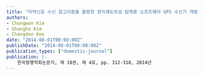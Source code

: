```yaml
---
title: "미약신호 수신 알고리즘을 활용한 정지궤도위성 탑재용 소프트웨어 GPS 수신기 개발"
authors:
- Chongwon Kim
- Ghangho Kim
- Changdon Kee
date: "2014-08-01T00:00:00Z"
publishDate: "2014-08-01T00:00:00Z"
publication_types: ["domestic-journal"]
publication: |-
    한국항행학회논문지, 제 18권, 제 4호, pp. 312-318, 2014년
---
```

